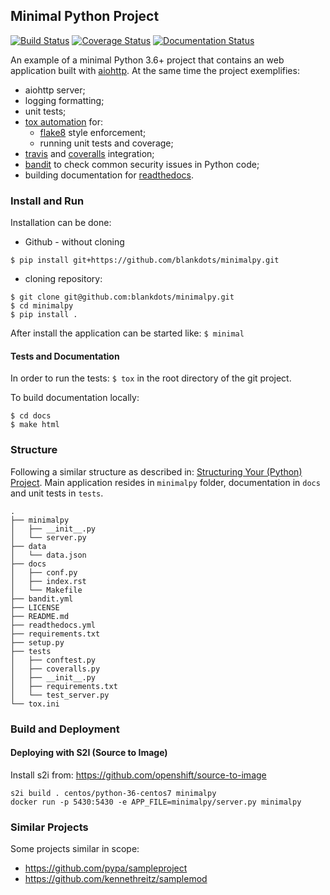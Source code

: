 ## Minimal Python Project

[![Build Status](https://travis-ci.org/blankdots/minimalpy.svg?branch=master)](https://travis-ci.org/blankdots/minimalpy)
[![Coverage Status](https://coveralls.io/repos/github/blankdots/minimalpy/badge.svg?branch=master)](https://coveralls.io/github/blankdots/minimalpy?branch=master)
[![Documentation Status](https://readthedocs.org/projects/minimalpy/badge/?version=latest)](https://minimalpy.readthedocs.io/en/latest/?badge=latest)

An example of a minimal Python 3.6+ project that contains an web application built with [aiohttp](http://aiohttp.readthedocs.io/).
At the same time the project exemplifies:
* aiohttp server;
* logging formatting;
* unit tests;
* [tox automation](https://tox.readthedocs.io) for:
  * [flake8](http://flake8.pycqa.org/en/latest/) style enforcement;
  * running unit tests and coverage;
* [travis](https://travis-ci.org/blankdots/minimalpy.svg?branch=master) and [coveralls](https://coveralls.io/github/blankdots/minimalpy) integration;
* [bandit](https://bandit.readthedocs.io) to check common security issues in Python code;
* building documentation for [readthedocs](https://minimalpy.readthedocs.io).

### Install and Run

Installation can be done:
* Github - without cloning
```
$ pip install git+https://github.com/blankdots/minimalpy.git
```
* cloning repository:
```
$ git clone git@github.com:blankdots/minimalpy.git
$ cd minimalpy
$ pip install .
```

After install the application can be started like: `$ minimal`

#### Tests and Documentation

In order to run the tests: `$ tox` in the root directory of the git project.

To build documentation locally:
```
$ cd docs
$ make html
```

###  Structure

Following a similar structure as described in: [Structuring Your (Python) Project](https://docs.python-guide.org/writing/structure/).
Main application resides in `minimalpy` folder, documentation in `docs` and unit tests in `tests`.

```
.
├── minimalpy
│   ├── __init__.py
│   └── server.py
├── data
│   └── data.json
├── docs
│   ├── conf.py
│   ├── index.rst
│   └── Makefile
├── bandit.yml
├── LICENSE
├── README.md
├── readthedocs.yml
├── requirements.txt
├── setup.py
├── tests
│   ├── conftest.py
│   ├── coveralls.py
│   ├── __init__.py
│   ├── requirements.txt
│   └── test_server.py
└── tox.ini
```

### Build and Deployment

#### Deploying with S2I (Source to Image)

Install s2i from: https://github.com/openshift/source-to-image

```
s2i build . centos/python-36-centos7 minimalpy
docker run -p 5430:5430 -e APP_FILE=minimalpy/server.py minimalpy
```

### Similar Projects

Some projects similar in scope:

* https://github.com/pypa/sampleproject
* https://github.com/kennethreitz/samplemod
